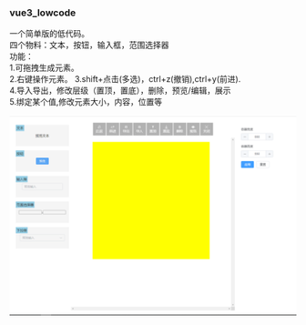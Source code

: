 ### vue3_lowcode

一个简单版的低代码。  
四个物料：文本，按钮，输入框，范围选择器  
功能：  
1.可拖拽生成元素。  
2.右键操作元素。
3.shift+点击(多选)，ctrl+z(撤销),ctrl+y(前进).  
4.导入导出，修改层级（置顶，置底），删除，预览/编辑，展示  
5.绑定某个值,修改元素大小，内容，位置等

![界面图](./src//assets//view.jpg)
